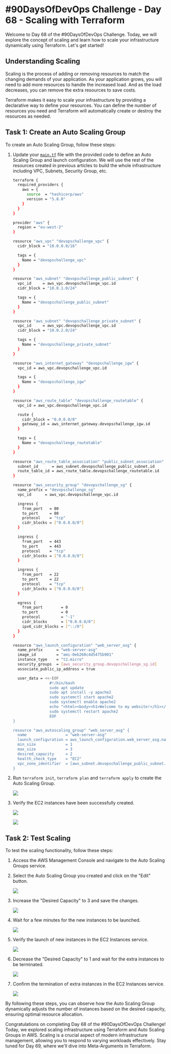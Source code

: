 # #90DaysOfDevOps Challenge - Day 68 - Scaling with Terraform

Welcome to Day 68 of the #90DaysOfDevOps Challenge. Today, we will explore the concept of scaling and learn how to scale your infrastructure dynamically using Terraform. Let's get started!

## Understanding Scaling

Scaling is the process of adding or removing resources to match the changing demands of your application. As your application grows, you will need to add more resources to handle the increased load. And as the load decreases, you can remove the extra resources to save costs.

Terraform makes it easy to scale your infrastructure by providing a declarative way to define your resources. You can define the number of resources you need and Terraform will automatically create or destroy the resources as needed.

## Task 1: Create an Auto Scaling Group

To create an Auto Scaling Group, follow these steps:

1. Update your [`main.tf`](http://main.tf) file with the provided code to define an Auto Scaling Group and launch configuration. We will use the rest of the resources created in previous articles to build the whole infrastructure including VPC, Subnets, Security Group, etc.
    
    ```bash
    terraform {
      required_providers {
        aws = {
          source  = "hashicorp/aws"
          version = "5.8.0"
        }
      }
    }
    
    provider "aws" {
      region = "eu-west-2"
    }
    
    resource "aws_vpc" "devopschallenge_vpc" {
      cidr_block = "10.0.0.0/16"
    
      tags = {
        Name = "devopschallenge_vpc"
      }
    }
    
    resource "aws_subnet" "devopschallenge_public_subnet" {
      vpc_id     = aws_vpc.devopschallenge_vpc.id
      cidr_block = "10.0.1.0/24"
    
      tags = {
        Name = "devopschallenge_public_subnet"
      }
    }
    
    resource "aws_subnet" "devopschallenge_private_subnet" {
      vpc_id     = aws_vpc.devopschallenge_vpc.id
      cidr_block = "10.0.2.0/24"
    
      tags = {
        Name = "devopschallenge_private_subnet"
      }
    }
    
    resource "aws_internet_gateway" "devopschallenge_igw" {
      vpc_id = aws_vpc.devopschallenge_vpc.id
    
      tags = {
        Name = "devopschallenge_igw"
      }
    }
    
    resource "aws_route_table" "devopschallenge_routetable" {
      vpc_id = aws_vpc.devopschallenge_vpc.id
    
      route {
        cidr_block = "0.0.0.0/0"
        gateway_id = aws_internet_gateway.devopschallenge_igw.id
      }
    
      tags = {
        Name = "devopschallenge_routetable"
      }
    }
    
    resource "aws_route_table_association" "public_subnet_association" {
      subnet_id      = aws_subnet.devopschallenge_public_subnet.id
      route_table_id = aws_route_table.devopschallenge_routetable.id
    }
    
    resource "aws_security_group" "devopschallenge_sg" {
      name_prefix = "devopschallenge_sg"
      vpc_id      = aws_vpc.devopschallenge_vpc.id
    
      ingress {
        from_port   = 80
        to_port     = 80
        protocol    = "tcp"
        cidr_blocks = ["0.0.0.0/0"]
      }
    
      ingress {
        from_port   = 443
        to_port     = 443
        protocol    = "tcp"
        cidr_blocks = ["0.0.0.0/0"]
      }
    
      ingress {
        from_port   = 22
        to_port     = 22
        protocol    = "tcp"
        cidr_blocks = ["0.0.0.0/0"]
      }
    
      egress {
        from_port        = 0
        to_port          = 0
        protocol         = "-1"
        cidr_blocks      = ["0.0.0.0/0"]
        ipv6_cidr_blocks = ["::/0"]
      }
    }
    
    resource "aws_launch_configuration" "web_server_asg" {
      name_prefix      = "web-server-asg"
      image_id         = "ami-0eb260c4d5475b901"
      instance_type    = "t2.micro"
      security_groups  = [aws_security_group.devopschallenge_sg.id]
      associate_public_ip_address = true
    
      user_data = <<-EOF
                    #!/bin/bash
                    sudo apt update
                    sudo apt install -y apache2
                    sudo systemctl start apache2
                    sudo systemctl enable apache2
                    echo "<html><body><h1>Welcome to my website!</h1></body></html>" > /var/www/html/index.html
                    sudo systemctl restart apache2
                    EOF
    }
    
    resource "aws_autoscaling_group" "web_server_asg" {
      name                 = "web-server-asg"
      launch_configuration = aws_launch_configuration.web_server_asg.name
      min_size             = 1
      max_size             = 3
      desired_capacity     = 2
      health_check_type    = "EC2"
      vpc_zone_identifier  = [aws_subnet.devopschallenge_public_subnet.id]
    }
    ```
    
2. Run `terraform init`, `terraform plan` and `terraform apply` to create the Auto Scaling Group.
    
    ![](https://cdn.hashnode.com/res/hashnode/image/upload/v1689961924653/8be5969a-6270-4303-bda6-5e5a22db3b83.jpeg)
    
3. Verify the EC2 instances have been successfully created.
    
    ![](https://cdn.hashnode.com/res/hashnode/image/upload/v1689962073993/6c1315bd-1a14-442f-9269-82274cffdeb4.jpeg)
    
    ![](https://cdn.hashnode.com/res/hashnode/image/upload/v1689962458380/742c0d4b-1e69-4325-bf09-a17fa888e7f1.jpeg)
    

## Task 2: Test Scaling

To test the scaling functionality, follow these steps:

1. Access the AWS Management Console and navigate to the Auto Scaling Groups service.
    
2. Select the Auto Scaling Group you created and click on the "Edit" button.
    
    ![](https://cdn.hashnode.com/res/hashnode/image/upload/v1689962200837/9069bd4a-b1e6-4359-9a3a-f9f848034934.jpeg)
    
3. Increase the "Desired Capacity" to 3 and save the changes.
    
    ![](https://cdn.hashnode.com/res/hashnode/image/upload/v1689962223269/e7c8e0be-e561-40e8-9bd4-e1f60ebcd4f6.jpeg)
    
4. Wait for a few minutes for the new instances to be launched.
    
    ![](https://cdn.hashnode.com/res/hashnode/image/upload/v1689962248223/a3be0229-3900-462f-b181-a59a079398c9.jpeg)
    
5. Verify the launch of new instances in the EC2 Instances service.
    
    ![](https://cdn.hashnode.com/res/hashnode/image/upload/v1689962480351/ed28a5b9-b84b-4123-b06b-9686238306ba.jpeg)
    
6. Decrease the "Desired Capacity" to 1 and wait for the extra instances to be terminated.
    
    ![](https://cdn.hashnode.com/res/hashnode/image/upload/v1689962536989/80f30fe9-4b18-4975-b3e0-c442cea69a95.jpeg)
    
7. Confirm the termination of extra instances in the EC2 Instances service.
    
    ![](https://cdn.hashnode.com/res/hashnode/image/upload/v1689962531916/dce5e5da-654f-4a0e-a9a3-f71b63f14e78.jpeg)
    

By following these steps, you can observe how the Auto Scaling Group dynamically adjusts the number of instances based on the desired capacity, ensuring optimal resource allocation.

Congratulations on completing Day 68 of the #90DaysOfDevOps Challenge! Today, we explored scaling infrastructure using Terraform and Auto Scaling Groups in AWS. Scaling is a crucial aspect of modern infrastructure management, allowing you to respond to varying workloads effectively. Stay tuned for Day 69, where we'll dive into Meta-Arguments in Terraform.